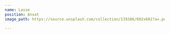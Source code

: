 ```yaml
---
name: Lasse
position: Ansat
image_path: https://source.unsplash.com/collection/139386/602x602?a=.png

---
```

